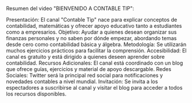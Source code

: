 Resumen del video "BIENVENIDO A CONTABLE TIP":

Presentación: El canal "Contable Tip" nace para explicar conceptos de contabilidad, matemáticas y ofrecer apoyo educativo tanto a estudiantes como a empresarios.
Objetivo: Ayudar a quienes desean organizar sus finanzas personales y no saben por dónde empezar, abordando temas desde cero como contabilidad básica y álgebra.
Metodología: Se utilizarán muchos ejercicios prácticos para facilitar la comprensión.
Accesibilidad: El canal es gratuito y está dirigido a quienes deseen aprender sobre contabilidad.
Recursos Adicionales: El canal está coordinado con un blog que ofrece guías, ejercicios y material de apoyo descargable.
Redes Sociales: Twitter será la principal red social para notificaciones y novedades contables a nivel mundial.
Invitación: Se invita a los espectadores a suscribirse al canal y visitar el blog para acceder a todos los recursos disponibles.

